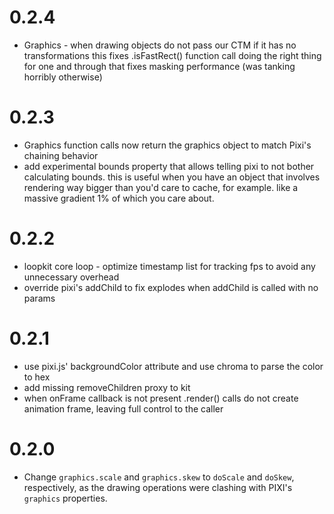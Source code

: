 # 0.2.4

-   Graphics - when drawing objects do not pass our CTM if it has no transformations
    this fixes .isFastRect() function call doing the right thing for one and through
    that fixes masking performance (was tanking horribly otherwise)

# 0.2.3

-   Graphics function calls now return the graphics object to match Pixi's chaining
    behavior
-   add experimental bounds property that allows telling pixi to not bother
    calculating bounds. this is useful when you have an object that involves rendering
    way bigger than you'd care to cache, for example. like a massive gradient 1% of
    which you care about.

# 0.2.2

-   loopkit core loop - optimize timestamp list for tracking fps to avoid any
    unnecessary overhead
-   override pixi's addChild to fix explodes when addChild is called with no params

# 0.2.1

-   use pixi.js' backgroundColor attribute and use chroma to parse the color to hex
-   add missing removeChildren proxy to kit
-   when onFrame callback is not present .render() calls do not create animation
    frame, leaving full control to the caller

# 0.2.0

-   Change `graphics.scale` and `graphics.skew` to `doScale` and `doSkew`,
    respectively, as the drawing operations were clashing with PIXI's `graphics`
    properties.

